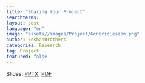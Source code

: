 ```yaml
---
title: "Sharing Your Project"
searchterms:
layout: post
language: "en"
image: "assets//images/Project/GenericLesson.png"
author: SeshanBrothers
categories: Research
tag: Project
featured: false
---
```


Slides:
 <a href="/translations/en-us/Project/Sharing.pptx">PPTX</a>,
 <a href="/translations/en-us/Project/Sharing.pdf">PDF</a>
